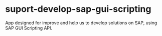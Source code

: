# suport-develop-sap-gui-scripting
App designed for improve and help us to develop solutions on SAP, using SAP GUI Scripting API.

